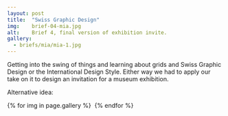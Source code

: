 ```yaml
---
layout: post
title:  "Swiss Graphic Design"
img:    brief-04-mia.jpg
alt:	Brief 4, final version of exhibition invite.
gallery:
  - briefs/mia/mia-1.jpg
---
```

Getting into the swing of things and learning about grids and Swiss Graphic Design or the International Design Style. Either way we had to apply our take on it to design an invitation for a museum exhibition.

Alternative idea:
<div class="gallery">
	{% for img in page.gallery %}
	  	<img src="{{ site.baseurl }}/{{ img }}" alt="">
	{% endfor %}
</div>
